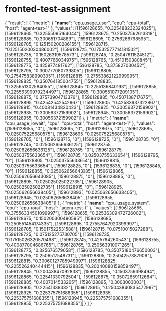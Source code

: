 # fronted-test-assignment

{
"result": [
							{
								"metric":
								{
									"__name__": "cpu_usage_user",
									"cpu": "cpu-total",
									"host": "agent-test-1"
								},
								"values": [[1596128655, "0.325488232324025"], [1596128665, "0.32555095164044"], [1596128675, "0.25037562613318"], [1596128685, "0.300651704889"], [1596128695, "0.2756266798595"], [1596128705, "0.125150200286155"], [1596128715, "0.12515020030486002"], [1596128725, "0.17532577714181502"], [1596128735, "0.15026319578573"], [1596128745, "0.25047611524512"], [1596128755, "0.4007766034975"], [1596128765, "0.4510150380845"], [1596128775, "0.425977481762"], [1596128785, "0.375827030452"], [1596128795, "0.300777080739805"], [1596128805, "0.275475838990305"], [1596128815, "0.27553862122999995"], [1596128825, "0.350764185004755"], [1596128835, "0.325651302584055"], [1596128845, "0.2255136840193"], [1596128855, "0.22556390979234497"], [1596128865, "0.300551077209105"], [1596128875, "0.37573904713376"], [1596128885, "0.4507138717675"], [1596128895, "0.42542542542967"], [1596128905, "0.42583937322867"], [1596128915, "0.40081434820423"], [1596128925, "0.30056372159902"], [1596128935, "0.30056372159902"], [1596128945, "0.30056372159902"], [1596128955, "0.30056372159902"]]
							},
							{
								"metric":
								{
									"__name__": "cpu_usage_iowait",
									"cpu": "cpu-total",
									"host": "agent-test-1"
								},
								"values": [[1596128655, "0"], [1596128665, "0"], [1596128675, "0"], [1596128685, "0.025075225680575"], [1596128695, "0.025075225680575"], [1596128705, "0"], [1596128715, "0"], [1596128725, "0"], [1596128735, "0"], [1596128745, "0.025062656636125"], [1596128755, "0.025062656636125"], [1596128765, "0"], [1596128775, "0.02503755633654"], [1596128785, "0.02503755633654"], [1596128795, "0"], [1596128805, "0.02503755633654"], [1596128815, "0.02503755633654"], [1596128825, "0"], [1596128835, "0"], [1596128845, "0"], [1596128855, "0.025062656643085"], [1596128865, "0.025062656643085"], [1596128875, "0"], [1596128885, "0"], [1596128895, "0.025025025022735"], [1596128905, "0.025025025022735"], [1596128915, "0"], [1596128925, "0.025062656638405"], [1596128935, "0.025062656638405"], [1596128945, "0.025062656638405"], [1596128955, "0.025062656638405"]]
							},
							{
								"metric":
								{
									"__name__": "cpu_usage_system",
									"cpu": "cpu-total",
									"host": "agent-test-1"
								},
								"values": [[1596128655, "0.37556334501099997"], [1596128665, "0.22536309472726002"], [1596128675, "0.150200300490595"], [1596128685, "0.250551454174335"], [1596128695, "0.27557647920399997"], [1596128705, "0.15017522531588"], [1596128715, "0.07510015027288"], [1596128725, "0.075125275730705"], [1596128735, "0.17515026320570498"], [1596128745, "0.425764260543"], [1596128755, "0.400877004686765"], [1596128765, "0.250563910071265"], [1596128775, "0.325676579058"], [1596128785, "0.35075180476650003"], [1596128795, "0.2506517548731"], [1596128805, "0.2504257387906"], [1596128815, "0.30060127785949997"], [1596128825, "0.225526240444415"], [1596128835, "0.20040080159859497"], [1596128845, "0.20043847092838"], [1596128855, "0.1503759398494"], [1596128865, "0.22541330792504"], [1596128875, "0.35072659112684"], [1596128885, "0.4007014533265"], [1596128895, "0.3003003003"], [1596128905, "0.22541338332"], [1596128915, "0.25043840835472997"], [1596128925, "0.225375751688355"], [1596128935, "0.225375751688355"], [1596128945, "0.225375751688355"], [1596128955, "0.225375751688355"]]
							}
						]
}
